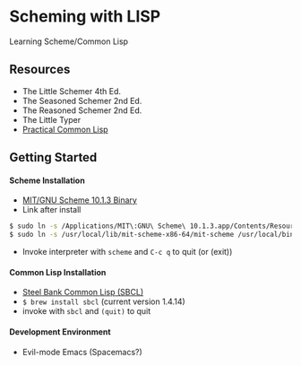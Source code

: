 # Scheming with LISP  
Learning Scheme/Common Lisp

## Resources  
- The Little Schemer 4th Ed.
- The Seasoned Schemer 2nd Ed.
- The Reasoned Schemer 2nd Ed.
- The Little Typer
- [Practical Common Lisp](http://www.gigamonkeys.com/book/)

## Getting Started  

#### Scheme Installation
- [MIT/GNU Scheme 10.1.3 Binary](https://www.gnu.org/software/mit-scheme/)
- Link after install
```bash
$ sudo ln -s /Applications/MIT\:GNU\ Scheme\ 10.1.3.app/Contents/Resources /usr/local/lib/mit-scheme-x86-64
$ sudo ln -s /usr/local/lib/mit-scheme-x86-64/mit-scheme /usr/local/bin/scheme
```
- Invoke interpreter with `scheme` and `C-c q` to quit (or (exit))

#### Common Lisp Installation
- [Steel Bank Common Lisp (SBCL)](http://sbcl.org/getting.html)
- `$ brew install sbcl` (current version 1.4.14)
- invoke with `sbcl` and `(quit)` to quit

#### Development Environment
- Evil-mode Emacs (Spacemacs?)
